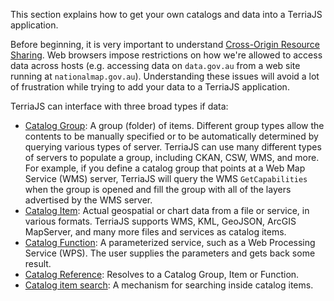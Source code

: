 This section explains how to get your own catalogs and data into a TerriaJS application.

Before beginning, it is very important to understand [Cross-Origin Resource Sharing](cross-origin-resource-sharing.md). Web browsers impose restrictions on how we're allowed to access data across hosts (e.g. accessing data on `data.gov.au` from a web site running at `nationalmap.gov.au`). Understanding these issues will avoid a lot of frustration while trying to add your data to a TerriaJS application.

TerriaJS can interface with three broad types if data:

- [Catalog Group](../connecting-to-data/catalog-groups.md): A group (folder) of items. Different group types allow the contents to be manually specified or to be automatically determined by querying various types of server. TerriaJS can use many different types of servers to populate a group, including CKAN, CSW, WMS, and more. For example, if you define a catalog group that points at a Web Map Service (WMS) server, TerriaJS will query the WMS `GetCapabilities` when the group is opened and fill the group with all of the layers advertised by the WMS server.
- [Catalog Item](../connecting-to-data/catalog-items.md): Actual geospatial or chart data from a file or service, in various formats. TerriaJS supports WMS, KML, GeoJSON, ArcGIS MapServer, and many more files and services as catalog items.
- [Catalog Function](../connecting-to-data/catalog-functions.md): A parameterized service, such as a Web Processing Service (WPS). The user supplies the parameters and gets back some result.
- [Catalog Reference](../connecting-to-data/catalog-references.md): Resolves to a Catalog Group, Item or Function.
- [Catalog item search](item-search.md): A mechanism for searching inside catalog items.
